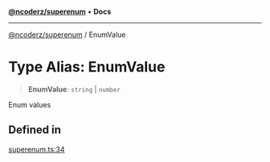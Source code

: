 [**@ncoderz/superenum**](../README.md) • **Docs**

***

[@ncoderz/superenum](../globals.md) / EnumValue

# Type Alias: EnumValue

> **EnumValue**: `string` \| `number`

Enum values

## Defined in

[superenum.ts:34](https://github.com/ncoderz/superenum/blob/2ce698cc608b8a9eb1339af0ae362b09ca3bb157/src/superenum.ts#L34)
